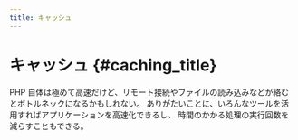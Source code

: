 ```yaml
---
title: キャッシュ
---
```


# キャッシュ {#caching_title}

PHP 自体は極めて高速だけど、リモート接続やファイルの読み込みなどが絡むとボトルネックになるかもしれない。
ありがたいことに、いろんなツールを活用すればアプリケーションを高速化できるし、
時間のかかる処理の実行回数を減らすこともできる。
